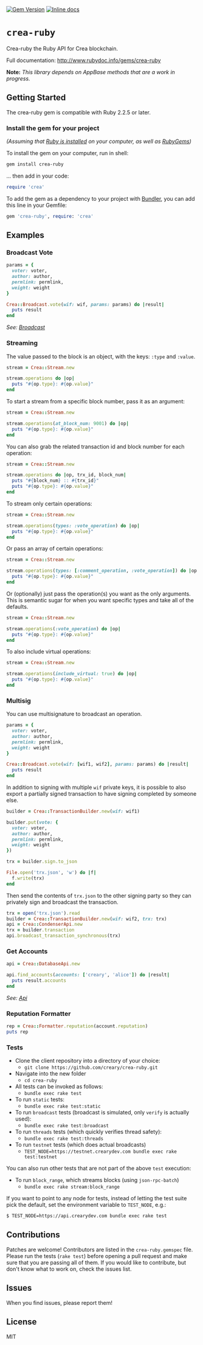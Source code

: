 [![Gem Version](https://badge.fury.io/rb/crea-ruby.svg)](https://badge.fury.io/rb/crea-ruby)
[![Inline docs](http://inch-ci.org/github/creativechain/crea-ruby.svg?branch=master&style=shields)](http://inch-ci.org/github/creary/crea-ruby)

# `crea-ruby`

Crea-ruby the Ruby API for Crea blockchain.

Full documentation: http://www.rubydoc.info/gems/crea-ruby

**Note:** *This library depends on AppBase methods that are a work in progress.*

## Getting Started

The crea-ruby gem is compatible with Ruby 2.2.5 or later.

### Install the gem for your project

*(Assuming that [Ruby is installed](https://www.ruby-lang.org/en/downloads/) on your computer, as well as [RubyGems](http://rubygems.org/pages/download))*

To install the gem on your computer, run in shell:

```bash
gem install crea-ruby
```

... then add in your code:

```ruby
require 'crea'
```

To add the gem as a dependency to your project with [Bundler](http://bundler.io/), you can add this line in your Gemfile:

```ruby
gem 'crea-ruby', require: 'crea'
```

## Examples

### Broadcast Vote

```ruby
params = {
  voter: voter,
  author: author,
  permlink: permlink,
  weight: weight
}

Crea::Broadcast.vote(wif: wif, params: params) do |result|
  puts result
end
```

*See: [Broadcast](https://www.rubydoc.info/gems/crea-ruby/Crea/Broadcast)*

### Streaming

The value passed to the block is an object, with the keys: `:type` and `:value`.

```ruby
stream = Crea::Stream.new

stream.operations do |op|
  puts "#{op.type}: #{op.value}"
end
```

To start a stream from a specific block number, pass it as an argument:

```ruby
stream = Crea::Stream.new

stream.operations(at_block_num: 9001) do |op|
  puts "#{op.type}: #{op.value}"
end
```

You can also grab the related transaction id and block number for each operation:

```ruby
stream = Crea::Stream.new

stream.operations do |op, trx_id, block_num|
  puts "#{block_num} :: #{trx_id}"
  puts "#{op.type}: #{op.value}"
end
```

To stream only certain operations:

```ruby
stream = Crea::Stream.new

stream.operations(types: :vote_operation) do |op|
  puts "#{op.type}: #{op.value}"
end
```

Or pass an array of certain operations:

```ruby
stream = Crea::Stream.new

stream.operations(types: [:comment_operation, :vote_operation]) do |op|
  puts "#{op.type}: #{op.value}"
end
```

Or (optionally) just pass the operation(s) you want as the only arguments.  This is semantic sugar for when you want specific types and take all of the defaults.

```ruby
stream = Crea::Stream.new

stream.operations(:vote_operation) do |op|
  puts "#{op.type}: #{op.value}"
end
```

To also include virtual operations:

```ruby
stream = Crea::Stream.new

stream.operations(include_virtual: true) do |op|
  puts "#{op.type}: #{op.value}"
end
```

### Multisig

You can use multisignature to broadcast an operation.

```ruby
params = {
  voter: voter,
  author: author,
  permlink: permlink,
  weight: weight
}

Crea::Broadcast.vote(wif: [wif1, wif2], params: params) do |result|
  puts result
end
```

In addition to signing with multiple `wif` private keys, it is possible to also export a partially signed transaction to have signing completed by someone else.

```ruby
builder = Crea::TransactionBuilder.new(wif: wif1)

builder.put(vote: {
  voter: voter,
  author: author,
  permlink: permlink,
  weight: weight
})

trx = builder.sign.to_json

File.open('trx.json', 'w') do |f|
  f.write(trx)
end
```

Then send the contents of `trx.json` to the other signing party so they can privately sign and broadcast the transaction.

```ruby
trx = open('trx.json').read
builder = Crea::TransactionBuilder.new(wif: wif2, trx: trx)
api = Crea::CondenserApi.new
trx = builder.transaction
api.broadcast_transaction_synchronous(trx)
```

### Get Accounts

```ruby
api = Crea::DatabaseApi.new

api.find_accounts(accounts: ['creary', 'alice']) do |result|
  puts result.accounts
end
```

*See: [Api](https://www.rubydoc.info/gems/crea-ruby/Crea/Api)*

### Reputation Formatter

```ruby
rep = Crea::Formatter.reputation(account.reputation)
puts rep
```

### Tests

* Clone the client repository into a directory of your choice:
  * `git clone https://github.com/creary/crea-ruby.git`
* Navigate into the new folder
  * `cd crea-ruby`
* All tests can be invoked as follows:
  * `bundle exec rake test`
* To run `static` tests:
  * `bundle exec rake test:static`
* To run `broadcast` tests (broadcast is simulated, only `verify` is actually used):
  * `bundle exec rake test:broadcast`
* To run `threads` tests (which quickly verifies thread safety):
  * `bundle exec rake test:threads`
* To run `testnet` tests (which does actual broadcasts)
  * `TEST_NODE=https://testnet.crearydev.com bundle exec rake test:testnet`

You can also run other tests that are not part of the above `test` execution:

* To run `block_range`, which streams blocks (using `json-rpc-batch`)
  * `bundle exec rake stream:block_range`


If you want to point to any node for tests, instead of letting the test suite pick the default, set the environment variable to `TEST_NODE`, e.g.:

```bash
$ TEST_NODE=https://api.crearydev.com bundle exec rake test
```

## Contributions

Patches are welcome! Contributors are listed in the `crea-ruby.gemspec` file. Please run the tests (`rake test`) before opening a pull request and make sure that you are passing all of them. If you would like to contribute, but don't know what to work on, check the issues list.

## Issues

When you find issues, please report them!

## License

MIT
